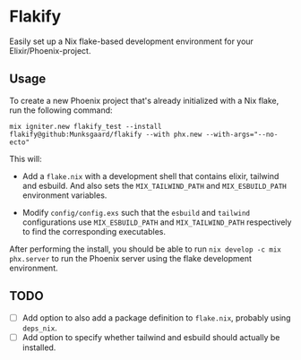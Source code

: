 # Flakify

Easily set up a Nix flake-based development environment for your
Elixir/Phoenix-project.

## Usage

To create a new Phoenix project that's already initialized with a Nix flake, run the following command:

```
mix igniter.new flakify_test --install flakify@github:Munksgaard/flakify --with phx.new --with-args="--no-ecto"
```

This will:

 - Add a `flake.nix` with a development shell that contains elixir, tailwind and
   esbuild. And also sets the `MIX_TAILWIND_PATH` and `MIX_ESBUILD_PATH`
   environment variables.

 - Modify `config/config.exs` such that the `esbuild` and `tailwind`
   configurations use `MIX_ESBUILD_PATH` and `MIX_TAILWIND_PATH` respectively to
   find the corresponding executables.

After performing the install, you should be able to run `nix develop -c mix
phx.server` to run the Phoenix server using the flake development environment.

## TODO

 - [ ] Add option to also add a package definition to `flake.nix`, probably using `deps_nix`.
 - [ ] Add option to specify whether tailwind and esbuild should actually be installed.
